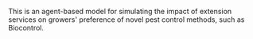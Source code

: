 This is an agent-based model for simulating the impact of extension services on growers' preference of novel pest control methods, such as Biocontrol.
